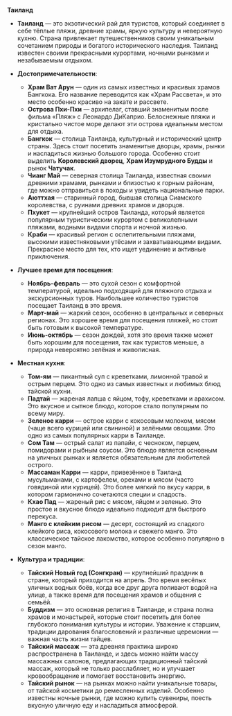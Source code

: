 **Таиланд**
   - **Таиланд** — это экзотический рай для туристов, который соединяет в себе тёплые пляжи, древние храмы, яркую культуру и невероятную кухню. Страна привлекает путешественников своим уникальным сочетанием природы и богатого исторического наследия. Таиланд известен своими прекрасными курортами, ночными рынками и незабываемым отдыхом.
   
   - **Достопримечательности**:
     - **Храм Ват Арун** — один из самых известных и красивых храмов Бангкока. Его название переводится как «Храм Рассвета», и это место особенно красиво на закате и рассвете.
     - **Острова Пхи-Пхи** — архипелаг, ставший знаменитым после фильма «Пляж» с Леонардо ДиКаприо. Белоснежные пляжи и кристально чистое море делают эти острова идеальным местом для отдыха.
     - **Бангкок** — столица Таиланда, культурный и исторический центр страны. Здесь стоит посетить знаменитые дворцы, храмы, рынки и насладиться жизнью большого города. Особенно стоит выделить **Королевский дворец**, **Храм Изумрудного Будды** и рынок **Чатучак**.
     - **Чианг Май** — северная столица Таиланда, известная своими древними храмами, рынками и близостью к горным районам, где можно отправиться в походы и увидеть национальные парки.
     - **Аюттхая** — старинный город, бывшая столица Сиамского королевства, с руинами древних храмов и дворцов.
     - **Пхукет** — крупнейший остров Таиланда, который является популярным туристическим курортом с великолепными пляжами, водными видами спорта и ночной жизнью.
     - **Краби** — красивый регион с ослепительными пляжами, высокими известняковыми утёсами и захватывающими видами. Прекрасное место для тех, кто ищет уединение и активные приключения.
   
   - **Лучшее время для посещения**:
     - **Ноябрь-февраль** — это сухой сезон с комфортной температурой, идеально подходящий для пляжного отдыха и экскурсионных туров. Наибольшее количество туристов посещает Таиланд в это время.
     - **Март-май** — жаркий сезон, особенно в центральных и северных регионах. Это хорошее время для посещения пляжей, но стоит быть готовым к высокой температуре.
     - **Июнь-октябрь** — сезон дождей, хотя это время также может быть хорошим для посещения, так как туристов меньше, а природа невероятно зелёная и живописная.
   
   - **Местная кухня**:
     - **Том-ям** — пикантный суп с креветками, лимонной травой и острым перцем. Это одно из самых известных и любимых блюд тайской кухни.
     - **Падтай** — жареная лапша с яйцом, тофу, креветками и арахисом. Это вкусное и сытное блюдо, которое стало популярным по всему миру.
     - **Зеленое карри** — острое карри с кокосовым молоком, мясом (чаще всего курицей или свининой) и зелёными овощами. Это одно из самых популярных карри в Таиланде.
     - **Сом Там** — острый салат из папайи, с чесноком, перцем, помидорами и рыбным соусом. Это блюдо является основным на уличных рынках и является обязательным для любителей острого.
     - **Массаман Карри** — карри, привезённое в Таиланд мусульманами, с картофелем, орехами и мясом (часто говядиной или курицей). Это более мягкий по вкусу карри, в котором гармонично сочетаются специи и сладость.
     - **Кхао Пад** — жареный рис с мясом, яйцом и зеленью. Это простое и вкусное блюдо идеально подходит для быстрого перекуса.
     - **Манго с клейким рисом** — десерт, состоящий из сладкого клейкого риса, кокосового молока и свежего манго. Это классическое тайское лакомство, которое особенно популярно в сезон манго.
   
   - **Культура и традиции**:
     - **Тайский Новый год (Сонгкран)** — крупнейший праздник в стране, который приходится на апрель. Это время весёлых уличных водных боёв, когда все друг друга поливают водой на улице, а также время для посещения храмов и общения с семьёй.
     - **Буддизм** — это основная религия в Таиланде, и страна полна храмов и монастырей, которые стоит посетить для более глубокого понимания культуры и истории. Уважение к старшим, традиции дарования благословений и различные церемонии — важная часть жизни тайцев.
     - **Тайский массаж** — эта древняя практика широко распространена в Таиланде, и здесь можно найти массу массажных салонов, предлагающих традиционный тайский массаж, который не только расслабляет, но и улучшает кровообращение и помогает восстановить энергию.
     - **Тайский рынок** — на рынках можно найти уникальные товары, от тайской косметики до ремесленных изделий. Особенно известны ночные рынки, где можно купить сувениры, поесть вкусную уличную еду и насладиться атмосферой.
